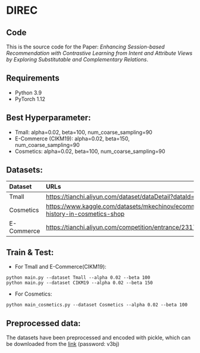 # DIREC

## Code

This is the source code for the Paper: _Enhancing Session-based Recommendation with Contrastive Learning from Intent and Attribute Views by Exploring Substitutable and Complementary Relations_.

## Requirements

- Python 3.9
- PyTorch 1.12

## Best Hyperparameter:
- Tmall: alpha=0.02, beta=100, num_coarse_sampling=90
- E-Commerce (CIKM19): alpha=0.02, beta=150, num_coarse_sampling=90
- Cosmetics: alpha=0.02, beta=100, num_coarse_sampling=90

## Datasets:
| Dataset    | URLs                                                         |
| :--------- | :----------------------------------------------------------- |
| Tmall      | https://tianchi.aliyun.com/dataset/dataDetail?dataId=42      |
| Cosmetics  | https://www.kaggle.com/datasets/mkechinov/ecommerce-events-history-in-cosmetics-shop |
| E-Commerce | https://tianchi.aliyun.com/competition/entrance/231721/information |



## Train & Test:
- For Tmall and E-Commerce(CIKM19):
~~~~
python main.py --dataset Tmall --alpha 0.02 --beta 100
python main.py --dataset CIKM19 --alpha 0.02 --beta 150
~~~~
- For Cosmetics:
~~~~
python main_cosmetics.py --dataset Cosmetics --alpha 0.02 --beta 100
~~~~

## Preprocessed data:
The datasets have been preprocessed and encoded with pickle, which can be downloaded from the [link](https://pan.baidu.com/s/1eJXDmYdPiyWgEDFcoEFstg) (password: v3bj)
